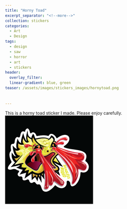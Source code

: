 ```yaml
---
title: "Horny Toad"
excerpt_separator: "<!--more-->"
collection: stickers
categories:
  - Art
  - Design
tags:
  - design
  - saw
  - horror
  - art
  - stickers
header: 
  overlay_filter: 
  linear-gradient: blue, green
teaser: /assets/images/stickers_images/hornytoad.png


---
```

This is a horny toad sticker I made. Please enjoy carefully. 
![](../assets/images/stickers_images/hornytoad.png)